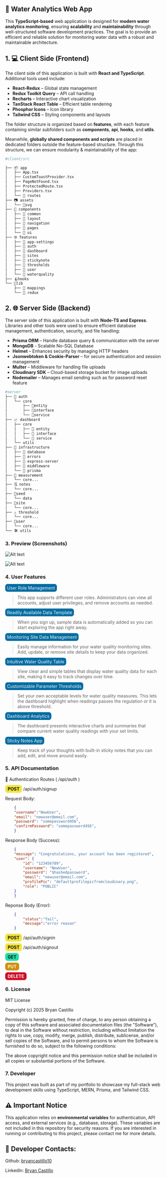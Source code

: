 ## 🌊 Water Analytics Web App

This **TypeScript-based** web application is designed for **modern water analytics monitoring**, ensuring **scalability** and **maintainability** through well-structured software development practices. The goal is to provide an efficient and reliable solution for monitoring water data with a robust and maintainable architecture.

## 1. 💻 Client Side (Frontend)

The client side of this application is built with **React and TypeScript**. Additional tools used include:

- **React-Redux** – Global state management  
- **Redux Toolkit Query** – API call handling  
- **Recharts** – Interactive chart visualization  
- **TanStack React Table** – Efficient table rendering  
- **Phosphor Icons** – Icon library  
- **Tailwind CSS** – Styling components and layouts  

The folder structure is organized based on **features**, with each feature containing similar subfolders such as **components**, **api**, **hooks**, and **utils**.

Meanwhile, **globally shared components and scripts** are placed in dedicated folders outside the feature-based structure. Through this structure, we can ensure modularity & maintainability of the app:

```bash
#client/src

├── 📦 app
│   ├── App.tsx
│   ├── CustomToastProvider.tsx
│   ├── PageNotFound.tsx
│   ├── ProtectedRoute.tsx
│   ├── Providers.tsx
│   └── 📂 routes
├── 📷 assets
│   └── 📂svg
├── 🧩 components
│   ├── 📂 common
│   ├── 📂 layout
│   ├── 📂 navigation
│   ├── 📂 pages
│   └── 📂 ui
├── 🌐 features
│   ├── 📂 app-settings
│   ├── 📂 auth
│   ├── 📂 dashboard
│   ├── 📂 sites
│   ├── 📂 stickynote
│   ├── 📂 thresholds
│   ├── 📂 user
│   └── 📂 waterquality
├── 🪝hooks
└── 📖lib
    ├── 📂 mappings
    └── 📂 redux

```


## 2. 🌐 Server Side (Backend)

The server side of this application is built with **Node-TS and Express**. Libraries and other tools were used to ensure efficient database management, authentication, security, and file handling:

- **Prisma ORM** – Handle database query & communication with the server
- **MongoDB** - Scalable No-SQL Database
- **Helmet** – Enhances security by managing HTTP headers  
- **Jsonwebtoken & Cookie-Parser** – for secure authentication and session management  
- **Multer** – Middleware for handling file uploads
- **Cloudinary SDK** – Cloud-based storage bucket for image uploads 
- **Nodemailer** – Manages email sending such as for password reset feature


```bash
#server
├── 🔑 auth
│   └── core
│       ├── 📂entity
│       ├── 📂interface
│       └── 📂service
├── 📈 dashboard
│   ├── core
│   │   ├── 📂 entity
│   │   ├── 📂 interface
│   │   └── 📂 service
│   └── utils
├── 🏢 infrastructure
│   ├── 📁 database
│   ├── 📁 errors
│   ├── 📁 express-server
│   ├── 📁 middleware
│   └── 📁 prisma
├── 📏 measurement
│   └── core...
├── 🗒️ notes
│   └── core...
├── 🌱seed
│   └── data
├── 📌site
│   └── core...
├── ⚠️ threshold
│   └── core...
├── 🙂user
│   └── core...
└── 🛠️ utils
```

### 3. Preview (Screenshots)
![Alt text](preview1.png)

![Alt text](preview2.png)


### 4. User Features

<mark class="highlight">User Role Management</mark> 

> This app supports different user roles. Administrators can view all accounts, adjust user privileges, and remove accounts as needed.

<mark class="highlight">Readily Available Data Template</mark> 

> When you sign up, sample data is automatically added so you can start exploring the app right away.

<mark class="highlight">Monitoring Site Data Management</mark> 

>Easily manage information for your water quality monitoring sites. Add, update, or remove site details to keep your data organized.

<mark class="highlight">Intuitive Water Quality Table</mark>

>View clear and simple tables that display water quality data for each site, making it easy to track changes over time.

<mark class="highlight">Customizable Parameter Thresholds</mark>

> Set your own acceptable levels for water quality measures. This lets the dashboard highlight when readings passes the regulation or it is above threshold.

<mark class="highlight">Dashboard Analytics</mark>

>The dashboard presents interactive charts and summaries that compare current water quality readings with your set limits.

<mark class="highlight">Sticky Notes App</mark>

>Keep track of your thoughts with built-in sticky notes that you can add, edit, and move around easily.

### 5. API Documentation

🔑 Authentication Routes ( _/api/auth_ )

<mark class="post badge">POST</mark> /api/auth/signup

Request Body:
```json
    {
    "username":"NewUser",
    "email": "newuser@email.com",
    "password": "somepassword456",
    "confirmPassword": "somepassword456",
    }
```

Response Body (Success):

```json
    {
    "message": "Congratulations, your account has been registered",
    "user": {
        "id": "123456789",
        "username": "NewUser",
        "password": "$hashedpassword",
        "email": "newuser@email.com",
        "profilePic": "defaultprofilepicfromcloudinary.png",
        "role": "PUBLIC"
    }
    }
```

Reponse Body (Error):
```json
    {
        "status":"fail",
        "message":"error reason"
    }
```

<mark class="post badge">POST</mark> /api/auth/signin

<mark class="post badge">POST</mark> /api/auth/signout


<mark class="get badge">GET</mark>

<mark class="put badge">PUT</mark>

<mark class="delete badge">DELETE</mark>

### 6. License

MIT License

Copyright (c) 2025 Bryan Castillo

Permission is hereby granted, free of charge, to any person obtaining a copy of this software and associated documentation files (the "Software"), to deal in the Software without restriction, including without limitation the rights to use, copy, modify, merge, publish, distribute, sublicense, and/or sell copies of the Software, and to permit persons to whom the Software is furnished to do so, subject to the following conditions:

The above copyright notice and this permission notice shall be included in all copies or substantial portions of the Software.


### 7. Developer

This project was built as part of my portfolio to showcase my full-stack web development skills using TypeScript, MERN, Prisma, and Tailwind CSS.


## ⚠️ Important Notice
This application relies on **environmental variables** for authentication, API access, and external services (e.g., database, storage). These variables are not included in this repository for security reasons. If you are interested in running or contributing to this project, please contact me for more details.

## 🔗 Developer Contacts: 

Github: [bryancastillo10][1]

LinkedIn: [Bryan Castillo ][2] 

[1]: https://github.com/bryancastillo10
[2]:[https://www.linkedin.com/in/bryan-castillo-479101171/]
 


<style>
  .highlight {
    background-color: #006da3;
    color: #f4f3f2;
    padding: 4px 6px;
    border-radius: 8px; 
  }

   .badge{
     font-weight:700;
     padding: 4px 8px;
     border-radius: 8px; 
    }

   .post {
    background-color: #F0E442;
    color: #111000;
    }

    .get{
    background-color: #21DCA9;
    color: #111000;
    }

    .put{
    background-color: #CE9108;
    color: #F4F3F2;
    }

    .delete{
    background-color: #CE0E2B;
    color: #F4F3F2;
    }
</style>